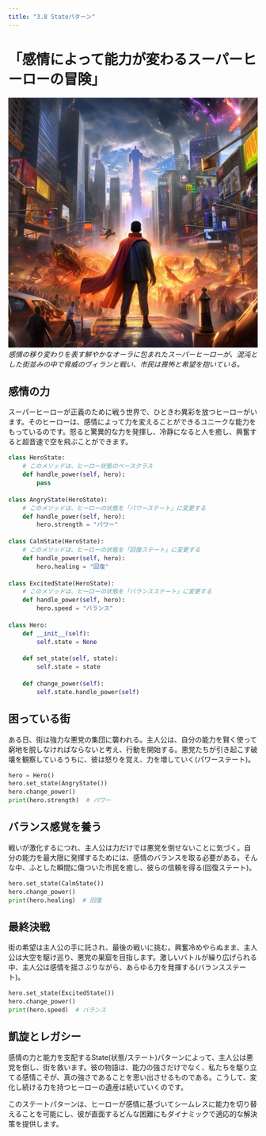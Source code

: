 ```yaml
---
title: "3.8 Stateパターン"
---
```


# 「感情によって能力が変わるスーパーヒーローの冒険」

![](/images/20230327_gof/A_powerful_superhero_surrounded_by_a_vivid_aura_represen.jpg)
*感情の移り変わりを表す鮮やかなオーラに包まれたスーパーヒーローが、混沌とした街並みの中で脅威のヴィランと戦い、市民は畏怖と希望を抱いている。*


## 感情の力
スーパーヒーローが正義のために戦う世界で、ひときわ異彩を放つヒーローがいます。そのヒーローは、感情によって力を変えることができるユニークな能力をもっているのです。怒ると驚異的な力を発揮し、冷静になると人を癒し、興奮すると超音速で空を飛ぶことができます。


```python
class HeroState:
    # このメソッドは、ヒーロー状態のベースクラス
    def handle_power(self, hero):
        pass

class AngryState(HeroState):
    # このメソッドは、ヒーローの状態を「パワーステート」に変更する
    def handle_power(self, hero):
        hero.strength = "パワー"

class CalmState(HeroState):
    # このメソッドは、ヒーローの状態を「回復ステート」に変更する
    def handle_power(self, hero):
        hero.healing = "回復"

class ExcitedState(HeroState):
    # このメソッドは、ヒーローの状態を「バランスステート」に変更する
    def handle_power(self, hero):
        hero.speed = "バランス"

class Hero:
    def __init__(self):
        self.state = None

    def set_state(self, state):
        self.state = state

    def change_power(self):
        self.state.handle_power(self)
```

## 困っている街

ある日、街は強力な悪党の集団に襲われる。主人公は、自分の能力を賢く使って窮地を脱しなければならないと考え、行動を開始する。悪党たちが引き起こす破壊を観察しているうちに、彼は怒りを覚え、力を増していく(パワーステート)。

```python
hero = Hero()
hero.set_state(AngryState())
hero.change_power()
print(hero.strength)  # パワー
```

## バランス感覚を養う

戦いが激化するにつれ、主人公は力だけでは悪党を倒せないことに気づく。自分の能力を最大限に発揮するためには、感情のバランスを取る必要がある。そんな中、ふとした瞬間に傷ついた市民を癒し、彼らの信頼を得る(回復ステート)。

```python
hero.set_state(CalmState())
hero.change_power()
print(hero.healing)  # 回復
```

## 最終決戦
街の希望は主人公の手に託され、最後の戦いに挑む。興奮冷めやらぬまま、主人公は大空を駆け巡り、悪党の巣窟を目指します。激しいバトルが繰り広げられる中、主人公は感情を揺さぶりながら、あらゆる力を発揮する(バランスステート)。

```python
hero.set_state(ExcitedState())
hero.change_power()
print(hero.speed)  # バランス
```

## 凱旋とレガシー
感情の力と能力を支配するState(状態/ステート)パターンによって、主人公は悪党を倒し、街を救います。彼の物語は、能力の強さだけでなく、私たちを駆り立てる感情こそが、真の強さであることを思い出させるものである。こうして、変化し続ける力を持つヒーローの遺産は続いていくのです。

このステートパターンは、ヒーローが感情に基づいてシームレスに能力を切り替えることを可能にし、彼が直面するどんな困難にもダイナミックで適応的な解決策を提供します。